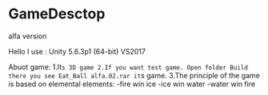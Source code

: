 # GameDesctop
alfa version

Hello
I use :
  Unity 5.6.3p1 (64-bit)
  VS2017
  
Abuot game: 
  1.It`s 3D game
  2.If you want test game. Open folder Build there you see Eat_Ball alfa.02.rar it`s game.
  3.The principle of the game is based on elemental elements:
    -fire  win ice
    -ice   win water
    -water win fire
